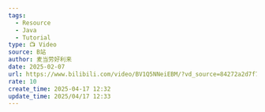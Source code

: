```yaml
---
tags:
  - Resource
  - Java
  - Tutorial
type: 📺 Video
source: B站
author: 麦当劳好利来
date: 2025-02-07
url: https://www.bilibili.com/video/BV1Q5NNeiEBM/?vd_source=84272a2d7f72158b38778819be5bc6ad
rate: 10
create_time: 2025-04-17 12:32
update_time: 2025/04/17 12:33
---
```

